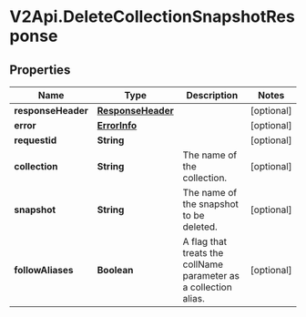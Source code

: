# V2Api.DeleteCollectionSnapshotResponse

## Properties

Name | Type | Description | Notes
------------ | ------------- | ------------- | -------------
**responseHeader** | [**ResponseHeader**](ResponseHeader.md) |  | [optional] 
**error** | [**ErrorInfo**](ErrorInfo.md) |  | [optional] 
**requestid** | **String** |  | [optional] 
**collection** | **String** | The name of the collection. | [optional] 
**snapshot** | **String** | The name of the snapshot to be deleted. | [optional] 
**followAliases** | **Boolean** | A flag that treats the collName parameter as a collection alias. | [optional] 


